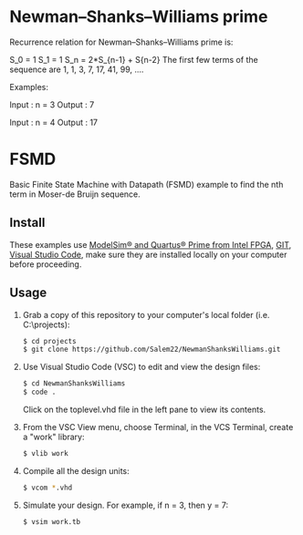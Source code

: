 # Newman–Shanks–Williams prime
Recurrence relation for Newman–Shanks–Williams prime is:

S_0 = 1
S_1 = 1
S_n = 2*S_{n-1} + S{n-2} 
The first few terms of the sequence are 1, 1, 3, 7, 17, 41, 99, ….



Examples:

Input : n = 3
Output : 7

Input : n = 4
Output : 17
# FSMD
Basic Finite State Machine with Datapath (FSMD) example to find the nth term in Moser-de Bruijn sequence.

## Install

These examples use [ModelSim&reg; and Quartus&reg; Prime from Intel FPGA](http://fpgasoftware.intel.com/?edition=lite), [GIT](https://git-scm.com/download/win), [Visual Studio Code](https://code.visualstudio.com/download), make sure they are installed locally on your computer before proceeding.

## Usage

1. Grab a copy of this repository to your computer's local folder (i.e. C:\projects):

    ```sh
    $ cd projects
    $ git clone https://github.com/Salem22/NewmanShanksWilliams.git
    ```
2. Use Visual Studio Code (VSC) to edit and view the design files:

    ```sh
    $ cd NewmanShanksWilliams
    $ code .
    ```
    Click on the toplevel.vhd file in the left pane to view its contents.
    
3. From the VSC View menu, choose Terminal, in the VCS Terminal, create a "work" library:

    ```sh
    $ vlib work
    ```
    
4. Compile all the design units:

    ```sh
    $ vcom *.vhd
    ```
    
5. Simulate your design. For example, if n = 3, then y = 7:

    ```sh
    $ vsim work.tb
    ```
